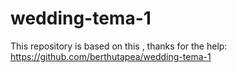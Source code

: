 # wedding-tema-1
This repository is based on this , thanks for the help:
https://github.com/berthutapea/wedding-tema-1